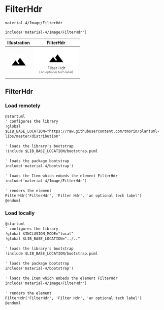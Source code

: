 # FilterHdr


```text
material-4/Image/FilterHdr
```

```text
include('material-4/Image/FilterHdr')
```



| Illustration | FilterHdr |
| :---: | :---: |
| ![illustration for Illustration](../../material-4/Image/FilterHdr.png) | ![illustration for FilterHdr](../../material-4/Image/FilterHdr.Local.png) |




## FilterHdr

### Load remotely
```plantuml
@startuml
' configures the library
!global $LIB_BASE_LOCATION="https://raw.githubusercontent.com/tmorin/plantuml-libs/master/distribution"

' loads the library's bootstrap
!include $LIB_BASE_LOCATION/bootstrap.puml

' loads the package bootstrap
include('material-4/bootstrap')

' loads the Item which embeds the element FilterHdr
include('material-4/Image/FilterHdr')

' renders the element
FilterHdr('FilterHdr', 'Filter Hdr', 'an optional tech label')
@enduml
```

### Load locally
```plantuml
@startuml
' configures the library
!global $INCLUSION_MODE="local"
!global $LIB_BASE_LOCATION="../.."

' loads the library's bootstrap
!include $LIB_BASE_LOCATION/bootstrap.puml

' loads the package bootstrap
include('material-4/bootstrap')

' loads the Item which embeds the element FilterHdr
include('material-4/Image/FilterHdr')

' renders the element
FilterHdr('FilterHdr', 'Filter Hdr', 'an optional tech label')
@enduml
```

